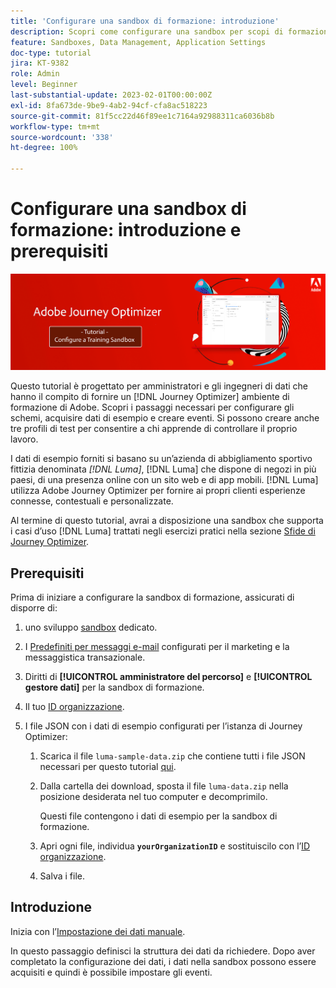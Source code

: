 ```yaml
---
title: 'Configurare una sandbox di formazione: introduzione'
description: Scopri come configurare una sandbox per scopi di formazione. Segui i passaggi necessari per configurare gli schemi, acquisire dati di esempio e creare eventi.
feature: Sandboxes, Data Management, Application Settings
doc-type: tutorial
jira: KT-9382
role: Admin
level: Beginner
last-substantial-update: 2023-02-01T00:00:00Z
exl-id: 8fa673de-9be9-4ab2-94cf-cfa8ac518223
source-git-commit: 81f5cc22d46f89ee1c7164a92988311ca6036b8b
workflow-type: tm+mt
source-wordcount: '338'
ht-degree: 100%

---
```


# Configurare una sandbox di formazione: introduzione e prerequisiti

![Tutorial banner: configurare una sandbox di formazione](./assets/ajo-banner-configure-training-sandbox.png)

Questo tutorial è progettato per amministratori e gli ingegneri di dati che hanno il compito di fornire un [!DNL Journey Optimizer] ambiente di formazione di Adobe. Scopri i passaggi necessari per configurare gli schemi, acquisire dati di esempio e creare eventi. Si possono creare anche tre profili di test per consentire a chi apprende di controllare il proprio lavoro.

I dati di esempio forniti si basano su un’azienda di abbigliamento sportivo fittizia denominata _[!DNL Luma]_, [!DNL Luma] che dispone di negozi in più paesi, di una presenza online con un sito web e di app mobili. [!DNL Luma] utilizza Adobe Journey Optimizer per fornire ai propri clienti esperienze connesse, contestuali e personalizzate.

Al termine di questo tutorial, avrai a disposizione una sandbox che supporta i casi d’uso [!DNL Luma] trattati negli esercizi pratici nella sezione [Sfide di Journey Optimizer](/help/challenges/introduction-and-prerequisites.md).

## Prerequisiti

Prima di iniziare a configurare la sandbox di formazione, assicurati di disporre di:

1. uno sviluppo [sandbox](https://experienceleague.adobe.com/docs/journey-optimizer-learn/tutorials/access-control/create-and-manage-sandboxes.html?lang=it) dedicato.

1. I [Predefiniti per messaggi e-mail](https://experienceleague.adobe.com/docs/journey-optimizer-learn/tutorials/configuration/channel-configuration/set-up-email-channel.html?lang=it) configurati per il marketing e la messaggistica transazionale.

1. Diritti di **[!UICONTROL amministratore del percorso]** e **[!UICONTROL gestore dati]** per la sandbox di formazione.

1. Il tuo [ID organizzazione](https://experienceleague.adobe.com/docs/core-services/interface/administration/organizations.html?lang=it).

1. I file JSON con i dati di esempio configurati per l’istanza di Journey Optimizer:

   1. Scarica il file `luma-sample-data.zip` che contiene tutti i file JSON necessari per questo tutorial [qui](/help/tutorial-configure-a-training-sandbox/assets/luma-data/luma-sample-data.zip).

   1. Dalla cartella dei download, sposta il file `luma-data.zip` nella posizione desiderata nel tuo computer e decomprimilo.

      Questi file contengono i dati di esempio per la sandbox di formazione.

   1. Apri ogni file, individua **`yourOrganizationID`** e sostituiscilo con l’[ID organizzazione](https://experienceleague.adobe.com/docs/core-services/interface/administration/organizations.html?lang=it).

   1. Salva i file.

## Introduzione

Inizia con l’[Impostazione dei dati manuale](/help/tutorial-configure-a-training-sandbox/manual-data-set-up.md).

In questo passaggio definisci la struttura dei dati da richiedere. Dopo aver completato la configurazione dei dati, i dati nella sandbox possono essere acquisiti e quindi è possibile impostare gli eventi.
